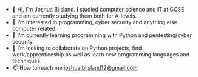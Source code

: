 - 👋 Hi, I’m Joshua Bilsland. I studied computer science and IT at GCSE and am currently studying them both for A-levels.
- 👀 I’m interested in programming, cyber security and anything else computer related.
- 🌱 I’m currently learning programming with Python and pentesting/cyber security.
- 💞️ I’m looking to collaborate on Python projects, find work/apprenticeship as well as learn new programming languages and techniques.
- 📫 How to reach me joshua.bilsland12@gmail.com

<!---
RaxonForged/RaxonForged is a ✨ special ✨ repository because its `README.md` (this file) appears on your GitHub profile.
You can click the Preview link to take a look at your changes.
--->

